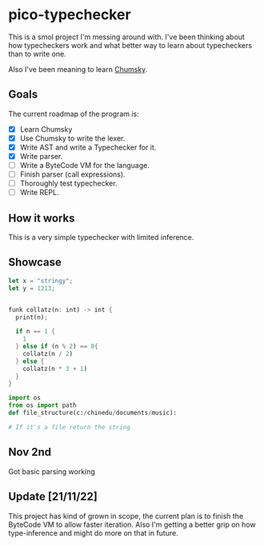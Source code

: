 # pico-typechecker

This is a smol project I'm messing around with.
I've been thinking about how typecheckers work and what better way to learn about typecheckers than to write one.

Also I've been meaning to learn [Chumsky](https://github.com/zesterer/chumsky).

## Goals

The current roadmap of the program is:

- [x] Learn Chumsky
- [x] Use Chumsky to write the lexer.
- [x] Write AST and write a Typechecker for it.
- [x] Write parser.
- [ ] Write a ByteCode VM for the language.
- [ ] Finish parser (call expressions).
- [ ] Thoroughly test typechecker.
- [ ] Write REPL.

## How it works

This is a very simple typechecker with limited inference.

## Showcase

```rust
let x = "stringy";
let y = 1213;


funk collatz(n: int) -> int {
  print(n);

  if n == 1 {
    1
  } else if (n % 2) == 0{
    collatz(n / 2)
  } else {
    collatz(n * 3 + 1)
  }
}
```

```python
import os
from os import path
def file_structure(c:/chinedu/documents/music):

# If it's a file return the string
```

## Nov 2nd

Got basic parsing working

## Update \[21/11/22\]

This project has kind of grown in scope, the current plan is to finish the ByteCode VM to allow faster iteration.
Also I'm getting a better grip on how type-inference and might do more on that in future.
